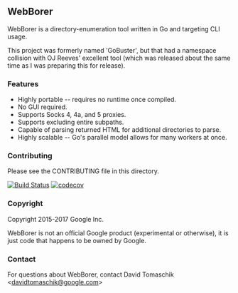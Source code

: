 ## WebBorer ##

WebBorer is a directory-enumeration tool written in Go and targeting CLI usage.

This project was formerly named 'GoBuster', but that had a namespace collision
with OJ Reeves' excellent tool (which was released about the same time as I was
preparing this for release).

### Features ###

* Highly portable -- requires no runtime once compiled.
* No GUI required.
* Supports Socks 4, 4a, and 5 proxies.
* Supports excluding entire subpaths.
* Capable of parsing returned HTML for additional directories to parse.
* Highly scalable -- Go's parallel model allows for many workers at once.

### Contributing ###

Please see the CONTRIBUTING file in this directory.

[![Build Status](https://travis-ci.org/Matir/webborer.svg?branch=master)](https://travis-ci.org/Matir/webborer)
[![codecov](https://codecov.io/gh/Matir/webborer/branch/master/graph/badge.svg)](https://codecov.io/gh/Matir/webborer)

### Copyright ###
Copyright 2015-2017 Google Inc.

WebBorer is not an official Google product (experimental or otherwise), it is
just code that happens to be owned by Google.

### Contact ###
For questions about WebBorer, contact David Tomaschik
<<davidtomaschik@google.com>>
